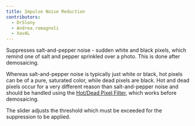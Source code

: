 ```yaml
---
title: Impulse Noise Reduction
contributors:
  - DrSlony
  - Andrea.romagnoli
  - XavAL
---
```


Suppresses salt-and-pepper noise - sudden white and black pixels, which
remind one of salt and pepper sprinkled over a photo. This is done after
demosaicing.

Whereas salt-and-pepper noise is typically just white or black, hot
pixels can be of a pure, saturated color, while dead pixels are black.
Hot and dead pixels occur for a very different reason than
salt-and-pepper noise and should be handled using the
[Hot/Dead Pixel Filter](preprocessing#hot.2fdead_pixel_filter), which works
before demosaicing.

The slider adjusts the threshold which must be exceeded for the
suppression to be applied.
